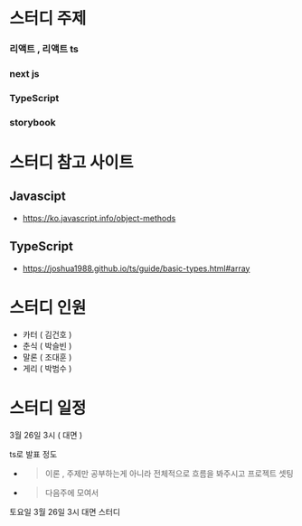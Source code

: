 # 스터디 주제
### 리액트 , 리액트 ts
### next js 
### TypeScript
### storybook 

# 스터디 참고 사이트
## Javascipt 
- https://ko.javascript.info/object-methods

## TypeScript
- https://joshua1988.github.io/ts/guide/basic-types.html#array

# 스터디 인원
- 카터 ( 김건호 ) 
- 춘식 ( 박슬빈 )
- 말론 ( 조대훈 ) 
- 게리 ( 박범수 )

# 스터디 일정
3월 26일 3시 ( 대면 ) 



ts로 발표 정도
- > 이론 , 주제만 공부하는게 아니라 전체적으로 흐름을 봐주시고
프로젝트 셋팅
- > 다음주에 모여서 

토요일
3월 26일 3시 대면 스터디
